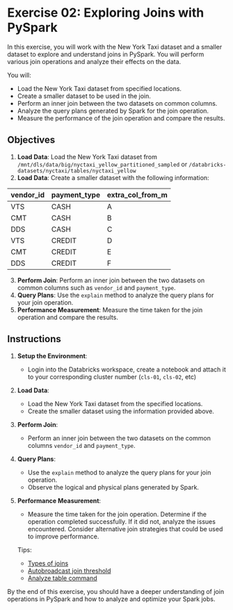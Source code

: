 # Exercise 02: Exploring Joins with PySpark

In this exercise, you will work with the New York Taxi dataset and a smaller dataset to explore and understand joins in PySpark. You will perform various join operations and analyze their effects on the data.

You will:
- Load the New York Taxi dataset from specified locations.
- Create a smaller dataset to be used in the join.
- Perform an inner join between the two datasets on common columns.
- Analyze the query plans generated by Spark for the join operation.
- Measure the performance of the join operation and compare the results.

## Objectives

1. **Load Data**: Load the New York Taxi dataset from `/mnt/dls/data/big/nyctaxi_yellow_partitioned_sampled` or `/databricks-datasets/nyctaxi/tables/nyctaxi_yellow`
2. **Load Data**: Create a smaller dataset with the following information:


<p align="center">

| vendor_id | payment_type | extra_col_from_m |
|-----------|--------------|------------------|
| VTS       | CASH         | A                |
| CMT       | CASH         | B                |
| DDS       | CASH         | C                |
| VTS       | CREDIT       | D                |
| CMT       | CREDIT       | E                |
| DDS       | CREDIT       | F                |

</p>


3. **Perform Join**: Perform an inner join between the two datasets on common columns such as `vendor_id` and `payment_type`.
4. **Query Plans**: Use the `explain` method to analyze the query plans for your join operation.
5. **Performance Measurement**: Measure the time taken for the join operation and compare the results.

## Instructions

1. **Setup the Environment**: 
    - Login into the Databricks workspace, create a notebook and attach it to your corresponding cluster number (`cls-01`, `cls-02`, etc)

2. **Load Data**:
    - Load the New York Taxi dataset from the specified locations.
    - Create the smaller dataset using the information provided above.

3. **Perform Join**:
    - Perform an inner join between the two datasets on the common columns `vendor_id` and `payment_type`.

4. **Query Plans**:
    - Use the `explain` method to analyze the query plans for your join operation.
    - Observe the logical and physical plans generated by Spark.

5. **Performance Measurement**:
    - Measure the time taken for the join operation. Determine if the operation completed successfully. If it did not, analyze the issues encountered. Consider alternative join strategies that could be used to improve performance.

    Tips:
    - [Types of joins](https://spark.apache.org/docs/latest/sql-ref-syntax-qry-select-hints.html#join-hints)
    - [Autobroadcast join threshold](https://spark.apache.org/docs/latest/sql-performance-tuning.html#other-configuration-options)
    - [Analyze table command](https://spark.apache.org/docs/latest/sql-ref-syntax-aux-analyze-table.html)


By the end of this exercise, you should have a deeper understanding of join operations in PySpark and how to analyze and optimize your Spark jobs.
